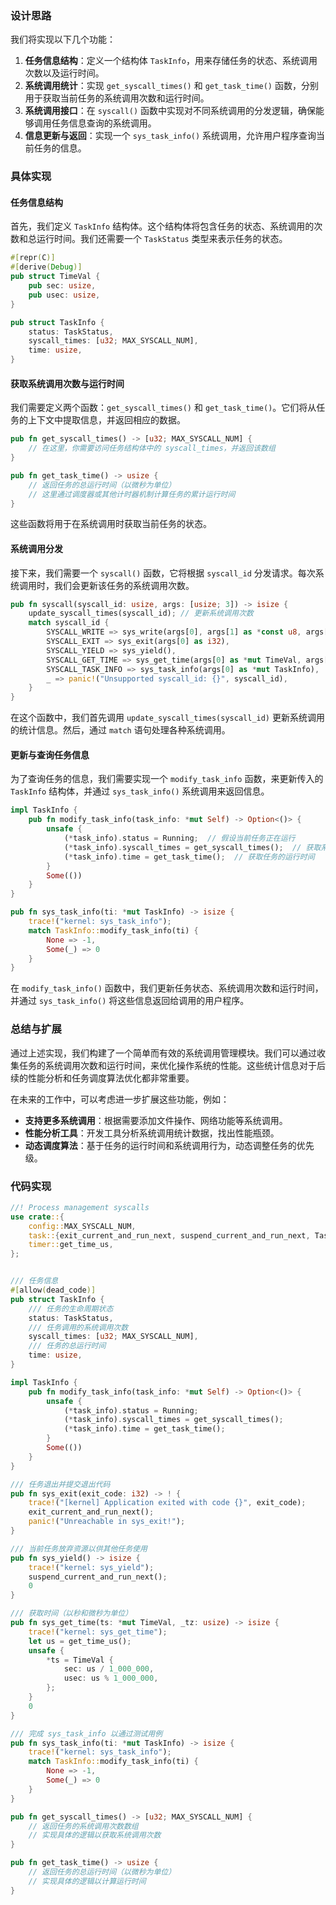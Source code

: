 
###  **设计思路**

我们将实现以下几个功能：

1. **任务信息结构**：定义一个结构体 `TaskInfo`，用来存储任务的状态、系统调用次数以及运行时间。
2. **系统调用统计**：实现 `get_syscall_times()` 和 `get_task_time()` 函数，分别用于获取当前任务的系统调用次数和运行时间。
3. **系统调用接口**：在 `syscall()` 函数中实现对不同系统调用的分发逻辑，确保能够调用任务信息查询的系统调用。
4. **信息更新与返回**：实现一个 `sys_task_info()` 系统调用，允许用户程序查询当前任务的信息。

### **具体实现**

#### 任务信息结构

首先，我们定义 `TaskInfo` 结构体。这个结构体将包含任务的状态、系统调用的次数和总运行时间。我们还需要一个 `TaskStatus` 类型来表示任务的状态。

```rust
#[repr(C)]
#[derive(Debug)]
pub struct TimeVal {
    pub sec: usize,
    pub usec: usize,
}

pub struct TaskInfo {
    status: TaskStatus,
    syscall_times: [u32; MAX_SYSCALL_NUM],
    time: usize,
}
```

####  获取系统调用次数与运行时间

我们需要定义两个函数：`get_syscall_times()` 和 `get_task_time()`。它们将从任务的上下文中提取信息，并返回相应的数据。

```rust
pub fn get_syscall_times() -> [u32; MAX_SYSCALL_NUM] {
    // 在这里，你需要访问任务结构体中的 syscall_times，并返回该数组
}

pub fn get_task_time() -> usize {
    // 返回任务的总运行时间（以微秒为单位）
    // 这里通过调度器或其他计时器机制计算任务的累计运行时间
}
```

这些函数将用于在系统调用时获取当前任务的状态。

####  系统调用分发

接下来，我们需要一个 `syscall()` 函数，它将根据 `syscall_id` 分发请求。每次系统调用时，我们会更新该任务的系统调用次数。

```rust
pub fn syscall(syscall_id: usize, args: [usize; 3]) -> isize {
    update_syscall_times(syscall_id); // 更新系统调用次数
    match syscall_id {
        SYSCALL_WRITE => sys_write(args[0], args[1] as *const u8, args[2]),
        SYSCALL_EXIT => sys_exit(args[0] as i32),
        SYSCALL_YIELD => sys_yield(),
        SYSCALL_GET_TIME => sys_get_time(args[0] as *mut TimeVal, args[1]),
        SYSCALL_TASK_INFO => sys_task_info(args[0] as *mut TaskInfo),
        _ => panic!("Unsupported syscall_id: {}", syscall_id),
    }
}
```

在这个函数中，我们首先调用 `update_syscall_times(syscall_id)` 更新系统调用的统计信息。然后，通过 `match` 语句处理各种系统调用。

####  更新与查询任务信息

为了查询任务的信息，我们需要实现一个 `modify_task_info` 函数，来更新传入的 `TaskInfo` 结构体，并通过 `sys_task_info()` 系统调用来返回信息。

```rust
impl TaskInfo {
    pub fn modify_task_info(task_info: *mut Self) -> Option<()> {
        unsafe {
            (*task_info).status = Running;  // 假设当前任务正在运行
            (*task_info).syscall_times = get_syscall_times();  // 获取系统调用次数
            (*task_info).time = get_task_time();  // 获取任务的运行时间
        }
        Some(())
    }
}

pub fn sys_task_info(ti: *mut TaskInfo) -> isize {
    trace!("kernel: sys_task_info");
    match TaskInfo::modify_task_info(ti) {
        None => -1,
        Some(_) => 0
    }
}
```

在 `modify_task_info()` 函数中，我们更新任务状态、系统调用次数和运行时间，并通过 `sys_task_info()` 将这些信息返回给调用的用户程序。

###  **总结与扩展**

通过上述实现，我们构建了一个简单而有效的系统调用管理模块。我们可以通过收集任务的系统调用次数和运行时间，来优化操作系统的性能。这些统计信息对于后续的性能分析和任务调度算法优化都非常重要。

在未来的工作中，可以考虑进一步扩展这些功能，例如：

- **支持更多系统调用**：根据需要添加文件操作、网络功能等系统调用。
- **性能分析工具**：开发工具分析系统调用统计数据，找出性能瓶颈。
- **动态调度算法**：基于任务的运行时间和系统调用行为，动态调整任务的优先级。

###  **代码实现**

```rust
//! Process management syscalls
use crate::{
    config::MAX_SYSCALL_NUM,
    task::{exit_current_and_run_next, suspend_current_and_run_next, TaskStatus},
    timer::get_time_us,
};


/// 任务信息
#[allow(dead_code)]
pub struct TaskInfo {
    /// 任务的生命周期状态
    status: TaskStatus,
    /// 任务调用的系统调用次数
    syscall_times: [u32; MAX_SYSCALL_NUM],
    /// 任务的总运行时间
    time: usize,
}

impl TaskInfo {
    pub fn modify_task_info(task_info: *mut Self) -> Option<()> {
        unsafe {
            (*task_info).status = Running;
            (*task_info).syscall_times = get_syscall_times();
            (*task_info).time = get_task_time();
        }
        Some(())
    }
}

/// 任务退出并提交退出代码
pub fn sys_exit(exit_code: i32) -> ! {
    trace!("[kernel] Application exited with code {}", exit_code);
    exit_current_and_run_next();
    panic!("Unreachable in sys_exit!");
}

/// 当前任务放弃资源以供其他任务使用
pub fn sys_yield() -> isize {
    trace!("kernel: sys_yield");
    suspend_current_and_run_next();
    0
}

/// 获取时间（以秒和微秒为单位）
pub fn sys_get_time(ts: *mut TimeVal, _tz: usize) -> isize {
    trace!("kernel: sys_get_time");
    let us = get_time_us();
    unsafe {
        *ts = TimeVal {
            sec: us / 1_000_000,
            usec: us % 1_000_000,
        };
    }
    0
}

/// 完成 sys_task_info 以通过测试用例
pub fn sys_task_info(ti: *mut TaskInfo) -> isize {
    trace!("kernel: sys_task_info");
    match TaskInfo::modify_task_info(ti) {
        None => -1,
        Some(_) => 0
    }
}

pub fn get_syscall_times() -> [u32; MAX_SYSCALL_NUM] {
    // 返回任务的系统调用次数数组
    // 实现具体的逻辑以获取系统调用次数
}

pub fn get_task_time() -> usize {
    // 返回任务的总运行时间（以微秒为单位）
    // 实现具体的逻辑以计算运行时间
}
```